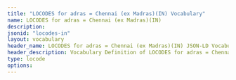 ```yaml
---
title: "LOCODES for adras = Chennai (ex Madras)(IN) Vocabulary"
name: LOCODES for adras = Chennai (ex Madras)(IN) 
description: 
jsonid: "locodes-in"
layout: vocabulary
header_name: LOCODES for adras = Chennai (ex Madras)(IN) JSON-LD Vocabulary
header_description: Vocabulary Definition of LOCODES for adras = Chennai (ex Madras)(IN) semantics in HTML format. JSON-LD format is available at [locodes-in.jsonld](/vocabulary/locodes-in.jsonld)
type: locode
options:
---
```

